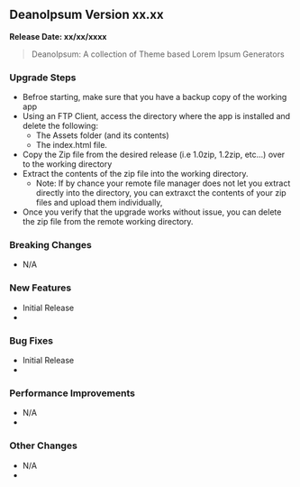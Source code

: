 ## DeanoIpsum Version xx.xx
**Release Date: xx/xx/xxxx**

> DeanoIpsum: A collection of Theme based Lorem Ipsum Generators

### Upgrade Steps
* Befroe starting, make sure that you have a backup copy of the working app
* Using an FTP Client, access the directory where the app is installed and delete the following:
  * The Assets folder (and its contents)
  * The index.html file.
* Copy the Zip file from the desired release (i.e 1.0zip, 1.2zip, etc...) over to the working directory
* Extract the contents of the zip file into the working directory.
  * Note: If by chance your remote file manager does not let you extract directly into the directory, you can extraxct the contents of your zip files and upload them individually,
* Once you verify that the upgrade works without issue, you can delete the zip file from the remote working directory.

### Breaking Changes
* N/A

### New Features
* Initial Release
* 

### Bug Fixes
* Initial Release
* 

### Performance Improvements
* N/A
* 

### Other Changes
* N/A
* 
